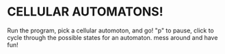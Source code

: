 # CELLULAR AUTOMATONS!

Run the program, pick a cellular automoton, and go!
"p" to pause, click to cycle through the possible states for an automaton.
mess around and have fun!
